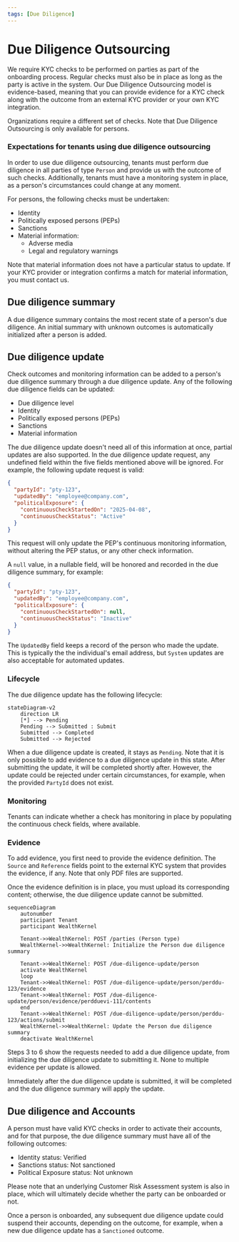 ```yaml
---
tags: [Due Diligence]
---
```


# Due Diligence Outsourcing

We require KYC checks to be performed on parties as part of the onboarding process. Regular checks must also be in place as long as the party is active in the system. Our Due Diligence Outsourcing model is evidence-based, meaning that you can provide evidence for a KYC check along with the outcome from an external KYC provider or your own KYC integration.

Organizations require a different set of checks. Note that Due Diligence Outsourcing is only available for persons.

### Expectations for tenants using due diligence outsourcing

In order to use due diligence outsourcing, tenants must perform due diligence in all parties of type `Person` and provide us with the outcome of such checks. Additionally, tenants must have a monitoring system in place, as a person's circumstances could change at any moment.

For persons, the following checks must be undertaken:

- Identity
- Politically exposed persons (PEPs)
- Sanctions
- Material information:
    - Adverse media
    - Legal and regulatory warnings

Note that material information does not have a particular status to update. If your KYC provider or integration confirms a match for material information, you must contact us.

## Due diligence summary

A due diligence summary contains the most recent state of a person's due diligence. An initial summary with unknown outcomes is automatically initialized after a person is added.

## Due diligence update

Check outcomes and monitoring information can be added to a person's due diligence summary through a due diligence update. Any of the following due diligence fields can be updated:

- Due diligence level
- Identity
- Politically exposed persons (PEPs)
- Sanctions
- Material information

The due diligence update doesn't need all of this information at once, partial updates are also supported. In the due diligence update request, any undefined field within the five fields mentioned above will be ignored. For example, the following update request is valid:

```json
{
  "partyId": "pty-123",
  "updatedBy": "employee@company.com",
  "politicalExposure": {
    "continuousCheckStartedOn": "2025-04-08",
    "continuousCheckStatus": "Active"
  }
}
```

This request will only update the PEP's continuous monitoring information, without altering the PEP status, or any other check information.

A `null` value, in a nullable field, will be honored and recorded in the due diligence summary, for example:

```json
{
  "partyId": "pty-123",
  "updatedBy": "employee@company.com",
  "politicalExposure": {
    "continuousCheckStartedOn": null,
    "continuousCheckStatus": "Inactive"
  }
}
```

The `UpdatedBy` field keeps a record of the person who made the update. This is typically the the individual's email address, but `System` updates are also acceptable for automated updates.

### Lifecycle

The due diligence update has the following lifecycle:

```mermaid
stateDiagram-v2
    direction LR
    [*] --> Pending
    Pending --> Submitted : Submit
    Submitted --> Completed
    Submitted --> Rejected
```

When a due diligence update is created, it stays as `Pending`. Note that it is only possible to add evidence to a due diligence update in this state. After submitting the update, it will be completed shortly after. However, the update could be rejected under certain circumstances, for example, when the provided `PartyId` does not exist.

### Monitoring

Tenants can indicate whether a check has monitoring in place by populating the continuous check fields, where available.

### Evidence

To add evidence, you first need to provide the evidence definition. The `Source` and `Reference` fields point to the external KYC system that provides the evidence, if any. Note that only PDF files are supported.

Once the evidence definition is in place, you must upload its corresponding content; otherwise, the due diligence update cannot be submitted.

```mermaid
sequenceDiagram
    autonumber
    participant Tenant
    participant WealthKernel

    Tenant->>WealthKernel: POST /parties (Person type)
    WealthKernel->>WealthKernel: Initialize the Person due diligence summary
    
    Tenant->>WealthKernel: POST /due-diligence-update/person
    activate WealthKernel
    loop
    Tenant->>WealthKernel: POST /due-diligence-update/person/perddu-123/evidence
    Tenant->>WealthKernel: POST /due-diligence-update/person/evidence/perdduevi-111/contents
    end
    Tenant->>WealthKernel: POST /due-diligence-update/person/perddu-123/actions/submit
    WealthKernel->>WealthKernel: Update the Person due diligence summary
    deactivate WealthKernel
```

Steps 3 to 6 show the requests needed to add a due diligence update, from initializing the due diligence update to submitting it. None to multiple evidence per update is allowed.

Immediately after the due diligence update is submitted, it will be completed and the due diligence summary will apply the update.

## Due diligence and Accounts

A person must have valid KYC checks in order to activate their accounts, and for that purpose, the due diligence summary must have all of the following outcomes:

- Identity status: Verified
- Sanctions status: Not sanctioned
- Political Exposure status: Not unknown

Please note that an underlying Customer Risk Assessment system is also in place, which will ultimately decide whether the party can be onboarded or not.

Once a person is onboarded, any subsequent due diligence update could suspend their accounts, depending on the outcome, for example, when a new due diligence update has a `Sanctioned` outcome.
